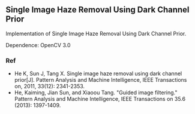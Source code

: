 ## Single Image Haze Removal Using Dark Channel Prior

Implementation of Single Image Haze Removal Using Dark Channel Prior.

Dependence: OpenCV 3.0

### Ref
+ He K, Sun J, Tang X. Single image haze removal using dark channel prior[J]. Pattern Analysis and Machine Intelligence, IEEE Transactions on, 2011, 33(12): 2341-2353.
+ He, Kaiming, Jian Sun, and Xiaoou Tang. "Guided image filtering." Pattern Analysis and Machine Intelligence, IEEE Transactions on 35.6 (2013): 1397-1409.